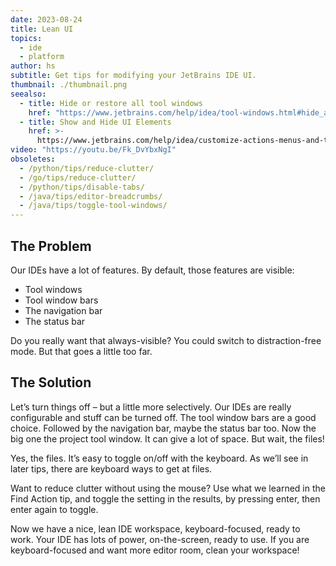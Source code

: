 ```yaml
---
date: 2023-08-24
title: Lean UI
topics:
  - ide
  - platform
author: hs
subtitle: Get tips for modifying your JetBrains IDE UI.
thumbnail: ./thumbnail.png
seealso:
  - title: Hide or restore all tool windows
    href: "https://www.jetbrains.com/help/idea/tool-windows.html#hide_all"
  - title: Show and Hide UI Elements
    href: >-
      https://www.jetbrains.com/help/idea/customize-actions-menus-and-toolbars.html#show-hide
video: "https://youtu.be/Fk_DvYbxNgI"
obsoletes:
  - /python/tips/reduce-clutter/
  - /go/tips/reduce-clutter/
  - /python/tips/disable-tabs/
  - /java/tips/editor-breadcrumbs/
  - /java/tips/toggle-tool-windows/
---
```


## The Problem

Our IDEs have a lot of features. By default, those features are visible:

- Tool windows
- Tool window bars
- The navigation bar
- The status bar

Do you really want that always-visible? You could switch to distraction-free mode. But that goes a little too far.

## The Solution

Let’s turn things off – but a little more selectively. Our IDEs are really configurable and stuff can be turned off. The tool window bars are a good choice. Followed by the navigation bar, maybe the status bar too. Now the big one the project tool window. It can give a lot of space. But wait, the files!

Yes, the files. It’s easy to toggle on/off with the keyboard. As we’ll see in later tips, there are keyboard ways to get at files.

Want to reduce clutter without using the mouse? Use what we learned in the Find Action tip, and toggle the setting in the results, by pressing enter, then enter again to toggle.

Now we have a nice, lean IDE workspace, keyboard-focused, ready to work. Your IDE has lots of power, on-the-screen, ready to use. If you are keyboard-focused and want more editor room, clean your workspace!
